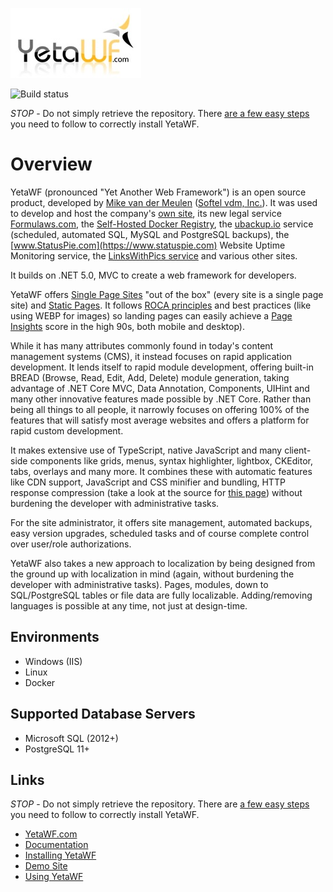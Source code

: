 ![Yet Another Web Framework](logo.jpg)

![Build status](https://teamcity.softelvdm.com/app/rest/builds/project:YetaWF%20Solution2/statusIcon.svg)

*STOP* - Do not simply retrieve the repository. There [are a few easy steps](https://yetawf.com/Documentation/YetaWF/Topic/g_installing_git) you need to follow to correctly install YetaWF.

# Overview

YetaWF (pronounced "Yet Another Web Framework") is an open source product, developed by [Mike van der Meulen](https://mikevdm.com) ([Softel vdm, Inc.](https://softelvdm.com)).
It was used to develop and host the company's [own site](https://softelvdm.com), its new legal service [Formulaws.com](https://formulaws.com), the [Self-Hosted Docker Registry](https://registryui.com),
the [ubackup.io](https://ubackup.io) service (scheduled, automated SQL, MySQL and PostgreSQL backups), the [www.StatusPie.com](https://www.statuspie.com) Website Uptime Monitoring service, the [LinksWithPics service](https://linkswithpics.com) and various other sites.

It builds on .NET 5.0, MVC to create a web framework for developers.

YetaWF offers [Single Page Sites](https://YetaWF.com/Documentation/YetaWF/Topic/g_doc_unifiedpagesets) "out of the box" (every site is a single page site) and [Static Pages](https://YetaWF.com/Documentation/YetaWF/Topic/g_doc_staticpages). It follows [ROCA principles](https://roca-style.org/) and best practices (like using WEBP for images) so landing pages can easily achieve a [Page Insights](https://developers.google.com/speed/pagespeed/insights/) score in the high 90s, both mobile and desktop).

While it has many attributes commonly found in today's content management systems (CMS), it instead focuses on rapid application development.
It lends itself to rapid module development, offering built-in BREAD (Browse, Read, Edit, Add, Delete) module generation, taking advantage of .NET Core MVC, Data Annotation, Components, UIHint and many other innovative features made possible by .NET Core.
Rather than being all things to all people, it narrowly focuses on offering 100% of the features that will satisfy most average websites and offers a platform for rapid custom development.

It makes extensive use of TypeScript, native JavaScript and many client-side components like grids, menus, syntax highlighter, lightbox, CKEditor, tabs, overlays and many more.
It combines these with automatic features like CDN support, JavaScript and CSS minifier and bundling, HTTP response compression (take a look at the source for [this page](https://YetaWF.com)) without burdening the developer with administrative tasks.

For the site administrator, it offers site management, automated backups, easy version upgrades, scheduled tasks and of course complete control over user/role authorizations.

YetaWF also takes a new approach to localization by being designed from the ground up with localization in mind (again, without burdening the developer with administrative tasks). Pages, modules, down to SQL/PostgreSQL tables or file data are fully localizable.
Adding/removing languages is possible at any time, not just at design-time.

## Environments

- Windows (IIS)
- Linux
- Docker

## Supported Database Servers

- Microsoft SQL (2012+)
- PostgreSQL 11+


## Links

*STOP* - Do not simply retrieve the repository. There are [a few easy steps](https://yetawf.com/Documentation/YetaWF/Topic/g_installing_git) you need to follow to correctly install YetaWF.

* [YetaWF.com](https://yetawf.com)
* [Documentation](https://yetawf.com/Documentation/YetaWF)
* [Installing YetaWF](https://yetawf.com/Documentation/YetaWF/Topic/g_installing)
* [Demo Site](https://demo.YetaWF.com)
* [Using YetaWF](https://yetawf.com/Documentation/YetaWF/Topic/g_doc_gettingstarted)
